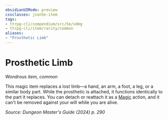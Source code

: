 ```yaml
---
obsidianUIMode: preview
cssclasses: json5e-item
tags:
- ttrpg-cli/compendium/src/5e/xdmg
- ttrpg-cli/item/rarity/common
aliases: 
- "Prosthetic Limb"
---
```

# Prosthetic Limb
*Wondrous item, common*  



This magic item replaces a lost limb—a hand, an arm, a foot, a leg, or a similar body part. While the prosthetic is attached, it functions identically to the part it replaces. You can detach or reattach it as a [Magic](Інструменти%20ДМ/CLI/rules/actions.md#Magic) action, and it can't be removed against your will while you are alive.

*Source: Dungeon Master's Guide (2024) p. 290*